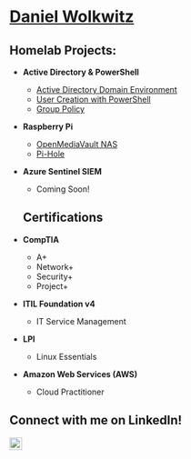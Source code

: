 <h1><a href="https://github.com/daniel-wolkwi">Daniel Wolkwitz</a>

<h2>Homelab Projects:</h2>

- <b>Active Directory & PowerShell</b>
  - [Active Directory Domain Environment](https://github.com/daniel-wolkwi/activedirectory)
  - [User Creation with PowerShell](https://github.com/daniel-wolkwi/usercreationpowershell)
  - [Group Policy](https://github.com/daniel-wolkwi/grouppolicy)
- <b>Raspberry Pi</b>
  - [OpenMediaVault NAS](https://github.com/daniel-wolkwi/raspberrypinaslab)
  - [Pi-Hole](https://github.com/daniel-wolkwi/raspberrypiholelab)
- <b>Azure Sentinel SIEM</b>
  - Coming Soon!
  
  <h2>Certifications</h2>
- <b>CompTIA</b>
  - A+
  - Network+
  - Security+
  - Project+
- <b>ITIL Foundation v4</b>
  - IT Service Management
- <b>LPI</b>
  - Linux Essentials
- <b>Amazon Web Services (AWS)</b>
  - Cloud Practitioner
  
<h2> Connect with me on LinkedIn!</h2>

[<img align="left" alt="Daniel Wolkwiitz | LinkedIn" width="22px" src="https://cdn.jsdelivr.net/npm/simple-icons@v3/icons/linkedin.svg" />][linkedin]

[linkedin]: https://linkedin.com/in/daniel-wolkwitz

<!--
**daniel-wolkwi/daniel-wolkwi** is a ✨ _special_ ✨ repository because its `README.md` (this file) appears on your GitHub profile.

Here are some ideas to get you started:

- 🔭 I’m currently working on ...
- 🌱 I’m currently learning ...
- 👯 I’m looking to collaborate on ...
- 🤔 I’m looking for help with ...
- 💬 Ask me about ...
- 📫 How to reach me: ...
- 😄 Pronouns: ...
- ⚡ Fun fact: ...
-->
